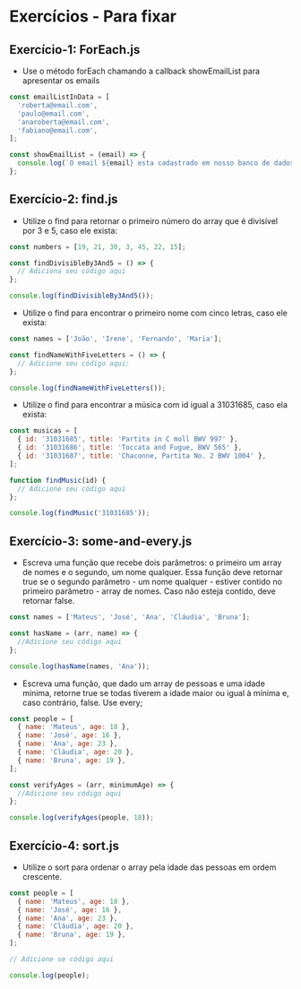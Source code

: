 # Exercícios - Para fixar

## Exercício-1: ForEach.js

- Use o método forEach chamando a callback showEmailList para apresentar os emails
```javascript
const emailListInData = [
  'roberta@email.com',
  'paulo@email.com',
  'anaroberta@email.com',
  'fabiano@email.com',
];

const showEmailList = (email) => {
  console.log(`O email ${email} esta cadastrado em nosso banco de dados!`);
};
```

## Exercício-2: find.js

- Utilize o find para retornar o primeiro número do array que é divisível por 3 e 5, caso ele exista:
```javascript
const numbers = [19, 21, 30, 3, 45, 22, 15];

const findDivisibleBy3And5 = () => {
  // Adiciona seu código aqui
};

console.log(findDivisibleBy3And5());
```

- Utilize o find para encontrar o primeiro nome com cinco letras, caso ele exista:
```javascript
const names = ['João', 'Irene', 'Fernando', 'Maria'];

const findNameWithFiveLetters = () => {
  // Adicione seu código aqui:
};

console.log(findNameWithFiveLetters());
```

- Utilize o find para encontrar a música com id igual a 31031685, caso ela exista:
```javascript
const musicas = [
  { id: '31031685', title: 'Partita in C moll BWV 997' },
  { id: '31031686', title: 'Toccata and Fugue, BWV 565' },
  { id: '31031687', title: 'Chaconne, Partita No. 2 BWV 1004' },
];

function findMusic(id) {
  // Adicione seu código aqui
};

console.log(findMusic('31031685'));
```

## Exercício-3: some-and-every.js

- Escreva uma função que recebe dois parâmetros: o primeiro um array de nomes e o segundo, um nome qualquer. Essa função deve retornar true se o segundo parâmetro - um nome qualquer - estiver contido no primeiro parâmetro - array de nomes. Caso não esteja contido, deve retornar false.
```javascript
const names = ['Mateus', 'José', 'Ana', 'Cláudia', 'Bruna'];

const hasName = (arr, name) => {
  //Adicione seu código aqui
};

console.log(hasName(names, 'Ana'));
```

- Escreva uma função, que dado um array de pessoas e uma idade mínima, retorne true se todas tiverem a idade maior ou igual à mínima e, caso contrário, false. Use every;
```javascript
const people = [
  { name: 'Mateus', age: 18 },
  { name: 'José', age: 16 },
  { name: 'Ana', age: 23 },
  { name: 'Cláudia', age: 20 },
  { name: 'Bruna', age: 19 },
];

const verifyAges = (arr, minimumAge) => {
  //Adicione seu código aqui
};

console.log(verifyAges(people, 18));
```

## Exercício-4: sort.js
- Utilize o sort para ordenar o array pela idade das pessoas em ordem crescente.
```javascript
const people = [
  { name: 'Mateus', age: 18 },
  { name: 'José', age: 16 },
  { name: 'Ana', age: 23 },
  { name: 'Cláudia', age: 20 },
  { name: 'Bruna', age: 19 },
];

// Adicione se código aqui

console.log(people);
```

